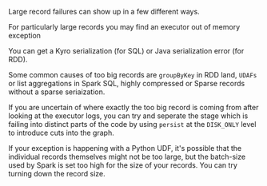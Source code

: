 Large record failures can show up in a few different ways.

For particularly large records you may find an executor out of memory exception


You can get a Kyro serialization (for SQL) or Java serialization error (for RDD).



Some common causes of too big records are `groupByKey` in RDD land, `UDAFs` or list aggregations in Spark SQL, highly compressed or Sparse records without a sparse seriaization.


If you are uncertain of where exactly the too big record is coming from after looking at the executor logs, you can try and seperate the stage which is failing into distinct parts of the code by using `persist` at the `DISK_ONLY` level to introduce cuts into the graph.


If your exception is happening with a Python UDF, it's possible that the individual records themselves might not be too large, but the batch-size used by Spark is set too high for the size of your records. You can try turning down the record size.
